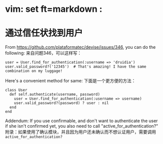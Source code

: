 # vim: set ft=markdown :
# 通过信任状找到用户
From https://github.com/plataformatec/devise/issues/346, you can do the following:
来自问题346，可以这样写：

    user = User.find_for_authentication(:username => 'druidia')
    user.valid_password?('12345')  # That's amazing! I have the same combination on my luggage!

Here's a convenient method for same:
下面是一个更方便的方法：

    class User
      def self.authenticate(username, password)
        user = User.find_for_authentication(:username => username)
        user.valid_password?(password) ? user : nil
      end
    end

Addendum: If you use confirmable, and don't want to authenticate the user if she isn't confirmed yet, you also need to call "active_for_authentication?"
附录：如果使用了确认模块，并且因为用户还未确认而不想认证用户，需要调用`active_for_authentication?`
